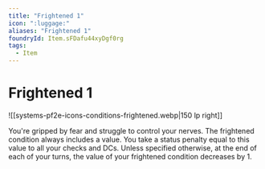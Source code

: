 ```yaml
---
title: "Frightened 1"
icon: ":luggage:"
aliases: "Frightened 1"
foundryId: Item.sFDafu44xyDgf0rg
tags:
  - Item
---
```


# Frightened 1
![[systems-pf2e-icons-conditions-frightened.webp|150 lp right]]

You're gripped by fear and struggle to control your nerves. The frightened condition always includes a value. You take a status penalty equal to this value to all your checks and DCs. Unless specified otherwise, at the end of each of your turns, the value of your frightened condition decreases by 1.


